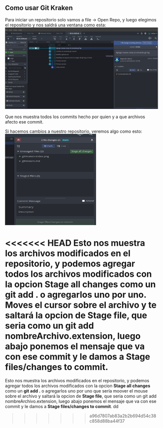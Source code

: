 ## Como usar Git Kraken

Para iniciar un repositorio solo vamos a file -> Open Repo, y luego elegimos el repositorio y nos saldrá una ventana como esta:
![](gitKraken-Index.png)

Que nos muestra todos los commits hecho por quien y a que archivos afecto ese commit.

Si hacemos cambios a nuestro repositorio, veremos algo como esto:
<img src="gitKraken-Commit.png" width=300 height=300>

<<<<<<< HEAD
Esto nos muestra los archivos modificados en el repositorio, y podemos agregar todos los archivos modificados con la opcion **Stage all changes** como un **git add .** o agregarlos uno por uno. Moves el cursor sobre el archivo y te saltará la opcion de **Stage file**, que seria como un git add nombreArchivo.extension, luego abajo ponemos el mensaje que va con ese commit y le damos a **Stage files/changes to commit**.
=======
Esto nos muestra los archivos modificados en el repositorio, y podemos agregar todos los archivos modificados con la opcion **Stage all changes** como un **git add .** o agregarlos uno por uno que sería moover el mouse sobre el archivo y saltará la opcion de **Stage file**, que seria como un git add nombreArchivo.extension, luego abajo ponemos el mensaje que va con ese commit y le damos a **Stage files/changes to commit**.
dd
>>>>>>> a96d7807ab83a2b2b694d54c38c858d88ba44f37
